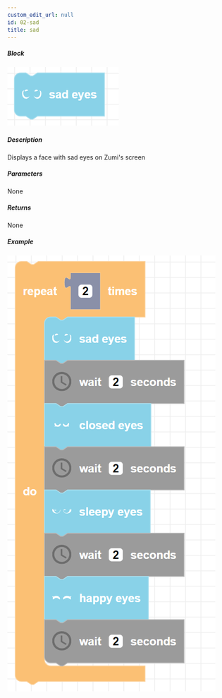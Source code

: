 ```yaml
---
custom_edit_url: null
id: 02-sad
title: sad
---
```


##### Block

![sad image](sad.png)

##### Description

Displays a face with sad eyes on Zumi's screen

##### Parameters

None

##### Returns

None

##### Example

![sad example](sad_closed_sleepy_happy_example.png)
